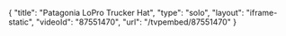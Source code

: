 {
    "title": "Patagonia LoPro Trucker Hat",
    "type": "solo",
    "layout": "iframe-static",
    "videoId": "87551470",
    "url": "\/tvpembed\/87551470"
}